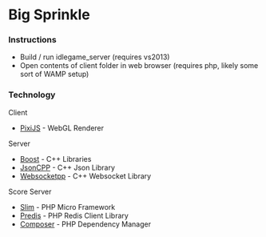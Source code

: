 # Big Sprinkle

### Instructions
 - Build / run idlegame_server (requires vs2013)
 - Open contents of client folder in web browser (requires php, likely some sort of WAMP setup)

### Technology
Client
 * [PixiJS] - WebGL Renderer

Server
 * [Boost] - C++ Libraries
 * [JsonCPP] - C++ Json Library
 * [Websocketpp] - C++ Websocket Library

Score Server
 * [Slim] - PHP Micro Framework
 * [Predis] - PHP Redis Client Library
 * [Composer] - PHP Dependency Manager

[PixiJS]:http://www.pixijs.com/
[Boost]:http://www.boost.org/
[JsonCPP]:https://github.com/open-source-parsers/jsoncpp
[Websocketpp]:https://github.com/zaphoyd/websocketpp
[Slim]:http://www.slimframework.com/
[Predis]:https://github.com/nrk/predis
[Composer]:https://getcomposer.org/